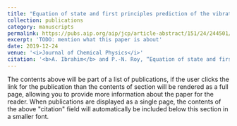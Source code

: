 ```yaml
---
title: "Equation of state and first principles prediction of the vibrational matrix shift of solid parahydrogen"
collection: publications
category: manuscripts
permalink: https://pubs.aip.org/aip/jcp/article-abstract/151/24/244501/597276/Equation-of-state-and-first-principles-prediction?redirectedFrom=fulltext
excerpt: 'TODO: mention what this paper is about'
date: 2019-12-24
venue: '<i>Journal of Chemical Physics</i>'
citation: '<b>A. Ibrahim</b> and P.-N. Roy, “Equation of state and first principles prediction of the vibrational matrix shift of solid parahydrogen”, <i>J. Chem. Phys.</i> <b>151</b>, 244501 (2019).'
---
```


The contents above will be part of a list of publications, if the user clicks the link for the publication than the contents of section will be rendered as a full page, allowing you to provide more information about the paper for the reader. When publications are displayed as a single page, the contents of the above "citation" field will automatically be included below this section in a smaller font.
